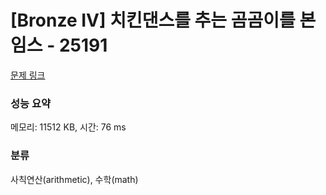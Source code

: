 # [Bronze IV] 치킨댄스를 추는 곰곰이를 본 임스 - 25191 

[문제 링크](https://www.acmicpc.net/problem/25191) 

### 성능 요약

메모리: 11512 KB, 시간: 76 ms

### 분류

사칙연산(arithmetic), 수학(math)

